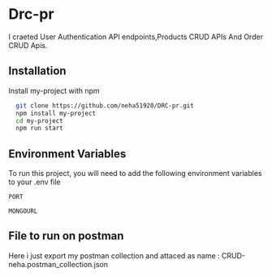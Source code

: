 
# Drc-pr

I craeted User Authentication API endpoints,Products CRUD APIs And Order CRUD Apis.


## Installation

Install my-project with npm

```bash
  git clone https://github.com/neha51920/DRC-pr.git
  npm install my-project
  cd my-project
  npm run start

```
    
## Environment Variables

To run this project, you will need to add the following environment variables to your .env file

`PORT`

`MONGOURL`


## File to run on postman

Here i just export my postman collection and attaced as name : CRUD-neha.postman_collection.json
